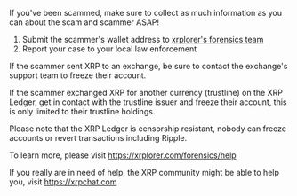 If you've been scammed, make sure to collect as much information as you can about the scam and scammer ASAP!

1. Submit the scammer's wallet address to [xrplorer's forensics team](https://xrplorer.com/forensics/submit)
2. Report your case to your local law enforcement

If the scammer sent XRP to an exchange, be sure to contact the exchange's support team to freeze their account.

If the scammer exchanged XRP for another currency (trustline) on the XRP Ledger, get in contact with the trustline issuer and freeze their account, this is only limited to their trustline holdings.

Please note that the XRP Ledger is censorship resistant, nobody can freeze accounts or revert transactions including Ripple.

To learn more, please visit https://xrplorer.com/forensics/help

If you really are in need of help, the XRP community might be able to help you, visit https://xrpchat.com
